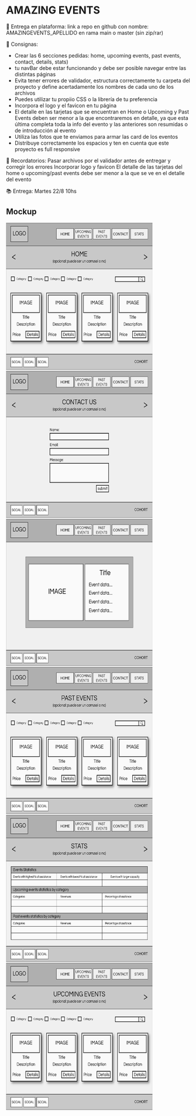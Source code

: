 # AMAZING EVENTS 

📌 Entrega en plataforma:
link a repo en github con nombre: AMAZINGEVENTS_APELLIDO en rama main o master
(sin zip/rar)

📌 Consignas:

- Crear las 6 secciones pedidas: home, upcoming events, past events, contact, details, stats) 
- tu navBar debe estar funcionando y debe ser posible navegar entre las distintas páginas
- Evita tener errores de validador, estructura correctamente tu carpeta del proyecto y define acertadamente los nombres de cada uno de los archivos
- Puedes utilizar tu propiio CSS o la librería de tu preferencia
- Incorpora el logo y el favicon en tu página
- El detalle en las tarjetas que se encuentran en Home o Upcoming y Past Events deben ser menor a la que encontraremos en detalle, ya que esta última completa toda la info del evento y las anteriores son resumidas o de introducción al evento
- Utiliza las fotos que te enviamos para armar las card de los eventos
- Distribuye correctamente los espacios y ten en cuenta que este proyecto es full responsive


📌 Recordatorios:
Pasar archivos por el validador antes de entregar y corregir los errores
Incorporar logo y favicon
El detalle de las tarjetas del home o upcoming/past events debe ser menor a la que se ve en el detalle del evento

📚 Entrega: Martes 22/8 10hs

## Mockup


<img src="./mockup/Home.png" alt="Home" width="400" height="400">
<img src="./mockup/ContactUs.png" alt="ContactUs" width="400" height="400">
<img src="./mockup/Details.png" alt="Details" width="400" height="400">
<img src="./mockup/PastEvents.png" alt="PastEvent" width="400" height="400">
<img src="./mockup/Stats.png" alt="Stats" width="400" height="400">
<img src="./mockup/UpComingEvents.png" alt="UpComingEvents" width="400" height="400">


